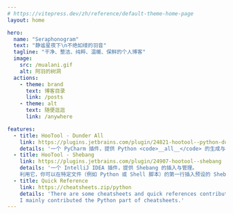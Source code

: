 ```yaml
---
# https://vitepress.dev/zh/reference/default-theme-home-page
layout: home

hero:
  name: "Seraphonogram"
  text: "静谧星夜下\n不绝如缕的羽音"
  tagline: "干净、整洁、纯粹、温暖、保鲜的个人博客"
  image:
    src: /mualani.gif
    alt: 阿羽的树洞
  actions:
    - theme: brand
      text: 博客目录
      link: /posts
    - theme: alt
      text: 随便逛逛
      link: /anywhere

features:
  - title: HooTool - Dunder All
    link: https://plugins.jetbrains.com/plugin/24821-hootool--python-dunder-all
    details: '一个 PyCharm 插件，提供 Python <code>__all__</code> 的生成与格式化，以及为变量/常量、函数、类等符号提供过滤筛选功能。'
  - title: HooTool - Shebang
    link: https://plugins.jetbrains.com/plugin/24907-hootool--shebang
    details: '一个 IntelliJ IDEA 插件，提供 Shebang 的插入与管理。
    利用它，你可以在特定文件（例如 Python 或 Shell 脚本）的第一行插入预设的 Shebang，如果已有则替换之。'
  - title: Quick Reference
    link: https://cheatsheets.zip/python
    details: 'There are some cheatsheets and quick references contributed by open source angels on Quick Reference.
    I mainly contributed the Python part of cheatsheets.'
---
```


